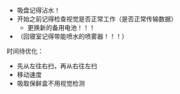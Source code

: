- 吸盘记得沾水！
- 开始之前记得检查视觉是否正常工作（是否正常传输数据）
    - 更换新的备用电池！！！
- （回寝室记得带能喷水的喷雾器！！！）



时间待优化：

- 先从左往右扫，再从右往左扫
- 移动速度
- 吸取保鲜盒不用视觉检测